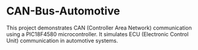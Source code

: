 # CAN-Bus-Automotive
This project demonstrates CAN (Controller Area Network) communication using a PIC18F4580 microcontroller.   It simulates ECU (Electronic Control Unit) communication in automotive systems.
